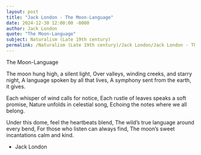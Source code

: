```yaml
---
layout: post
title: "Jack London - The Moon-Language"
date: 2024-12-30 12:00:00 -0000
author: Jack London
quote: "The Moon-Language"
subject: Naturalism (Late 19th century)
permalink: /Naturalism (Late 19th century)/Jack London/Jack London - The Moon-Language
---
```


The Moon-Language

The moon hung high, a silent light, 
Over valleys, winding creeks, and starry night, 
A language spoken by all that lives, 
A symphony sent from the earth, it gives. 

Each whisper of wind calls for notice, 
Each rustle of leaves speaks a soft promise, 
Nature unfolds in celestial song, 
Echoing the notes where we all belong. 

Under this dome, feel the heartbeats blend, 
The wild’s true language around every bend, 
For those who listen can always find, 
The moon’s sweet incantations calm and kind.

- Jack London
